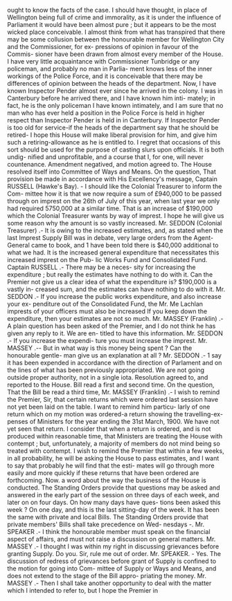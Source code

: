 ought to know the facts of the case. I should have thought, in place of Wellington being full of crime and immorality, as it is under the influence of Parliament it would have been almost pure ; but it appears to be the most wicked place conceivable. I almost think from what has transpired that there may be some collusion between the honourable member for Wellington City and the Commissioner, for ex- pressions of opinion in favour of the Commis- sioner have been drawn from almost every member of the House. I have very little acquaintance with Commissioner Tunbridge or any policeman, and probably no man in Parlia- ment knows less of the inner workings of the Police Force, and it is conceivable that there may be differences of opinion between the heads of the department. Now, I have known Inspector Pender almost ever since he arrived in the colony. I was in Canterbury before he arrived there, and I have known him inti- mately; in fact, he is the only policeman I have known intimately, and I am sure that no man who has ever held a position in the Police Force is held in higher respect than Inspector Pender is held in in Canterbury. If Inspector Pender is too old for service-if the heads of the department say that he should be retired- I hope this House will make liberal provision for him, and give him such a retiring-allowance as he is entitled to. I regret that occasions of this sort should be used for the purpose of casting slurs upon officials. It is both undig- nified and unprofitable, and a course that I, for one, will never countenance. Amendment negatived, and motion agreed to. The House resolved itself into Committee of Ways and Means. On the question, That provision be made in accordance with His Excellency's message, Captain RUSSELL (Hawke's Bay). - I should like the Colonial Treasurer to inform the Com- mittee how it is that we now require a sum of £940,000 to be passed through on imprest on the 26th of July of this year, when last year we only had required 5750,000 at a similar time. That is an increase of $190,000 which the Colonial Treasurer wants by way of imprest. I hope he will give us some reason why the amount is so vastly increased. Mr. SEDDON (Colonial Treasurer) .- It is owing to the increased estimates, and, as stated when the last Imprest Supply Bill was in debate, very large orders from the Agent- General came to book, and 1 have been told there is $40,000 additional to what we had. It is the increased general expenditure that necessitates this increased imprest on the Pub- lic Works Fund and Consolidated Fund. Captain RUSSELL .- There may be a neces- sity for increasing the expenditure ; but really the estimates have nothing to do with it. Can the Premier not give us a clear idea of what the expenditure is? $190,000 is a vastly in- creased sum, and the estimates can have nothing to do with it. Mr. SEDDON .- If you increase the public works expenditure, and also increase your ex- penditure out of the Consolidated Fund, the Mr. Me Lachlan imprests of your officers must also be increased If you keep down the expenditure, then your estimates are not so much. Mr. MASSEY (Franklin) .- A plain question has been asked of the Premier, and I do not think he has given any reply to it. We are en- titled to have this information. Mr. SEDDON .- If you increase the expendi- ture you must increase the imprest. Mr. MASSEY .-- But in what way is this money being spent ? Can the honourable gentle- man give us an explanation at all ? Mr. SEDDON .- 1 say it has been expended in accordance with the direction of Parlament and on the lines of what has been previously appropriated. We are not going outside proper authority, not in a single iota. Resolution agreed to, and reported to the House. Bill read a first and second time. On the question, That the Bill be read a third time, Mr. MASSEY (Franklin) .- I wish to remind the Premier, Sir, that certain returns which were ordered last session have not yet been laid on the table. I want to remind him particu- larly of one return which on my motion was ordered-a return showing the travelling-ex- penses of Ministers for the year ending the 31st March, 1900. We have not yet seen that return. I consider that when a return is ordered, and is not produced within reasonable time, that Ministers are treating the House with contempt ; but, unfortunately, a majority of members do not mind being so treated with contempt. I wish to remind the Premier that within a few weeks, in all probability, he will be asking the House to pass estimates, and I want to say that probably he will find that the esti- mates will go through more easily and more quickly if these returns that have been ordered are forthcoming. Now. a word about the way the business of the House is conducted. The Standing Orders provide that questions may be asked and answered in the early part of the session on three days of each week, and later on on four days. On how many days have ques- tions been asked this week ? On one day, and this is the last sitting-day of the week. It has been the same with private and local Bills. The Standing Orders provide that private members' Bills shall take precedence on Wed- nesdays -. Mr. SPEAKER .- I think the honourable member must speak on the financial aspect of affairs, and must not raise a discussion on general matters. Mr. MASSEY .- I thought I was within my right in discussing grievances before granting Supply. Do you. Sir, rule me out of order. Mr. SPEAKER. - Yes. The discussion of redress of grievances before grant of Supply is confined to the motion for going into Com- mittee of Supply or Ways and Means, and does not extend to the stage of the Bill appro- priating the money. Mr. MASSEY .- Then I shall take another opportunity to deal with the matter which I intended to refer to, but I hope the Premier in 
